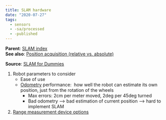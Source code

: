 ```yaml
---
title: SLAM hardware
date: "2020-07-27"
tags:
  - sensors
  - -sa/processed
  - -published
---
```


**Parent**: [SLAM index](SLAM/slam_index.md)  
**See also**: [Position acquisition (relative vs. absolute)](sensors/position-acquisition.md)

**Source**: [SLAM for Dummies](bibliography/riisgaard-slam-for-dummies.md)

1.  Robot parameters to consider
    *   Ease of use
    *   [Odometry](definitions/odometry.md) performance:  how well the robot can estimate its own position, just from the rotation of the wheels
        *   Max errors: 2cm per meter moved, 2deg per 45deg turned
        *   Bad odometry --> bad estimation of current position --> hard to implement SLAM
2.  [Range measurement device options](sensors/sensors-absolute.md)
